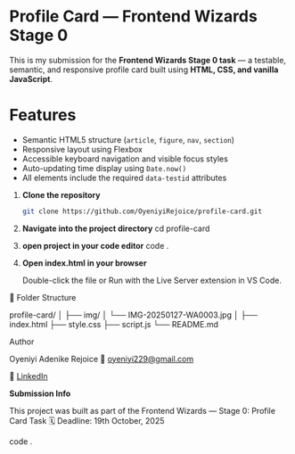 # Profile Card — Frontend Wizards Stage 0

This is my submission for the **Frontend Wizards Stage 0 task** — a testable, semantic, and responsive profile card built using **HTML, CSS, and vanilla JavaScript**.

# Features
- Semantic HTML5 structure (`article`, `figure`, `nav`, `section`)
- Responsive layout using Flexbox
- Accessible keyboard navigation and visible focus styles
- Auto-updating time display using `Date.now()`
- All elements include the required `data-testid` attributes

1. **Clone the repository**
   ```bash
   git clone https://github.com/OyeniyiRejoice/profile-card.git

2. **Navigate into the project directory**
   cd profile-card

3. **open project in your code editor**
   code .

4. **Open index.html in your browser**

      Double-click the file
             or
Run with the Live Server extension in VS Code.


📂 Folder Structure

profile-card/
│
├── img/
│   └── IMG-20250127-WA0003.jpg
│
├── index.html
├── style.css
├── script.js
└── README.md


    
Author

Oyeniyi Adenike Rejoice
📧 oyeniyi229@gmail.com

💼 [LinkedIn](https://www.linkedin.com/in/oyeniyi-adenike-9bb403276)



**Submission Info**

  This project was built as part of the Frontend Wizards — Stage 0: Profile Card Task
  🗓️ Deadline: 19th October, 2025


  


code .
